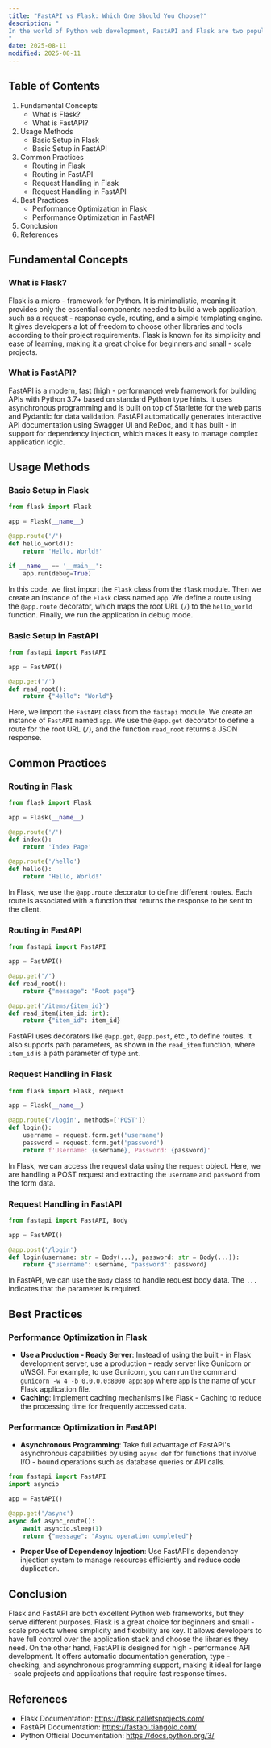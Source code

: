 ```yaml
---
title: "FastAPI vs Flask: Which One Should You Choose?"
description: "
In the world of Python web development, FastAPI and Flask are two popular frameworks that serve different needs and preferences. Flask is a lightweight and flexible micro - framework, while FastAPI is a modern, high - performance framework built for developing APIs with Python 3.7+ based on standard Python type hints. This blog aims to provide an in - depth comparison between the two, helping you decide which one is the best fit for your project.
"
date: 2025-08-11
modified: 2025-08-11
---
```


## Table of Contents
1. Fundamental Concepts
    - What is Flask?
    - What is FastAPI?
2. Usage Methods
    - Basic Setup in Flask
    - Basic Setup in FastAPI
3. Common Practices
    - Routing in Flask
    - Routing in FastAPI
    - Request Handling in Flask
    - Request Handling in FastAPI
4. Best Practices
    - Performance Optimization in Flask
    - Performance Optimization in FastAPI
5. Conclusion
6. References

## Fundamental Concepts

### What is Flask?
Flask is a micro - framework for Python. It is minimalistic, meaning it provides only the essential components needed to build a web application, such as a request - response cycle, routing, and a simple templating engine. It gives developers a lot of freedom to choose other libraries and tools according to their project requirements. Flask is known for its simplicity and ease of learning, making it a great choice for beginners and small - scale projects.

### What is FastAPI?
FastAPI is a modern, fast (high - performance) web framework for building APIs with Python 3.7+ based on standard Python type hints. It uses asynchronous programming and is built on top of Starlette for the web parts and Pydantic for data validation. FastAPI automatically generates interactive API documentation using Swagger UI and ReDoc, and it has built - in support for dependency injection, which makes it easy to manage complex application logic.

## Usage Methods

### Basic Setup in Flask
```python
from flask import Flask

app = Flask(__name__)

@app.route('/')
def hello_world():
    return 'Hello, World!'

if __name__ == '__main__':
    app.run(debug=True)

```
In this code, we first import the `Flask` class from the `flask` module. Then we create an instance of the `Flask` class named `app`. We define a route using the `@app.route` decorator, which maps the root URL (`/`) to the `hello_world` function. Finally, we run the application in debug mode.

### Basic Setup in FastAPI
```python
from fastapi import FastAPI

app = FastAPI()

@app.get('/')
def read_root():
    return {"Hello": "World"}

```
Here, we import the `FastAPI` class from the `fastapi` module. We create an instance of `FastAPI` named `app`. We use the `@app.get` decorator to define a route for the root URL (`/`), and the function `read_root` returns a JSON response.

## Common Practices

### Routing in Flask
```python
from flask import Flask

app = Flask(__name__)

@app.route('/')
def index():
    return 'Index Page'

@app.route('/hello')
def hello():
    return 'Hello, World!'

```
In Flask, we use the `@app.route` decorator to define different routes. Each route is associated with a function that returns the response to be sent to the client.

### Routing in FastAPI
```python
from fastapi import FastAPI

app = FastAPI()

@app.get('/')
def read_root():
    return {"message": "Root page"}

@app.get('/items/{item_id}')
def read_item(item_id: int):
    return {"item_id": item_id}

```
FastAPI uses decorators like `@app.get`, `@app.post`, etc., to define routes. It also supports path parameters, as shown in the `read_item` function, where `item_id` is a path parameter of type `int`.

### Request Handling in Flask
```python
from flask import Flask, request

app = Flask(__name__)

@app.route('/login', methods=['POST'])
def login():
    username = request.form.get('username')
    password = request.form.get('password')
    return f'Username: {username}, Password: {password}'

```
In Flask, we can access the request data using the `request` object. Here, we are handling a POST request and extracting the `username` and `password` from the form data.

### Request Handling in FastAPI
```python
from fastapi import FastAPI, Body

app = FastAPI()

@app.post('/login')
def login(username: str = Body(...), password: str = Body(...)):
    return {"username": username, "password": password}

```
In FastAPI, we can use the `Body` class to handle request body data. The `...` indicates that the parameter is required.

## Best Practices

### Performance Optimization in Flask
- **Use a Production - Ready Server**: Instead of using the built - in Flask development server, use a production - ready server like Gunicorn or uWSGI. For example, to use Gunicorn, you can run the command `gunicorn -w 4 -b 0.0.0.0:8000 app:app` where `app` is the name of your Flask application file.
- **Caching**: Implement caching mechanisms like Flask - Caching to reduce the processing time for frequently accessed data.

### Performance Optimization in FastAPI
- **Asynchronous Programming**: Take full advantage of FastAPI's asynchronous capabilities by using `async def` for functions that involve I/O - bound operations such as database queries or API calls.
```python
from fastapi import FastAPI
import asyncio

app = FastAPI()

@app.get('/async')
async def async_route():
    await asyncio.sleep(1)
    return {"message": "Async operation completed"}

```
- **Proper Use of Dependency Injection**: Use FastAPI's dependency injection system to manage resources efficiently and reduce code duplication.

## Conclusion
Flask and FastAPI are both excellent Python web frameworks, but they serve different purposes. Flask is a great choice for beginners and small - scale projects where simplicity and flexibility are key. It allows developers to have full control over the application stack and choose the libraries they need. On the other hand, FastAPI is designed for high - performance API development. It offers automatic documentation generation, type - checking, and asynchronous programming support, making it ideal for large - scale projects and applications that require fast response times.

## References
- Flask Documentation: https://flask.palletsprojects.com/
- FastAPI Documentation: https://fastapi.tiangolo.com/
- Python Official Documentation: https://docs.python.org/3/ 
